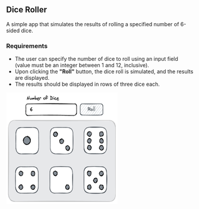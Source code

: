 ## Dice Roller

A simple app that simulates the results of rolling a specified number of 6-sided dice.

### Requirements

- The user can specify the number of dice to roll using an input field (value must be an integer between 1 and 12, inclusive).
- Upon clicking the **"Roll"** button, the dice roll is simulated, and the results are displayed.
- The results should be displayed in rows of three dice each.

<img src="dice.png" alt="" width="300" height="300">
